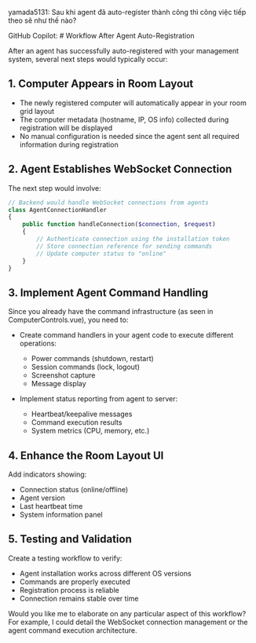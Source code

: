 yamada5131: Sau khi agent đã auto-register thành công thì công việc tiếp theo sẽ như thế nào?  

GitHub Copilot: # Workflow After Agent Auto-Registration

After an agent has successfully auto-registered with your management system, several next steps would typically occur:

## 1. Computer Appears in Room Layout

- The newly registered computer will automatically appear in your room grid layout
- The computer metadata (hostname, IP, OS info) collected during registration will be displayed
- No manual configuration is needed since the agent sent all required information during registration

## 2. Agent Establishes WebSocket Connection

The next step would involve:

```php
// Backend would handle WebSocket connections from agents
class AgentConnectionHandler
{
    public function handleConnection($connection, $request)
    {
        // Authenticate connection using the installation token
        // Store connection reference for sending commands
        // Update computer status to "online"
    }
}
```

## 3. Implement Agent Command Handling

Since you already have the command infrastructure (as seen in ComputerControls.vue), you need to:

- Create command handlers in your agent code to execute different operations:
  - Power commands (shutdown, restart)
  - Session commands (lock, logout)
  - Screenshot capture
  - Message display
  
- Implement status reporting from agent to server:
  - Heartbeat/keepalive messages
  - Command execution results
  - System metrics (CPU, memory, etc.)

## 4. Enhance the Room Layout UI

Add indicators showing:

- Connection status (online/offline)
- Agent version
- Last heartbeat time 
- System information panel

## 5. Testing and Validation

Create a testing workflow to verify:

- Agent installation works across different OS versions
- Commands are properly executed
- Registration process is reliable
- Connection remains stable over time

Would you like me to elaborate on any particular aspect of this workflow? For example, I could detail the WebSocket connection management or the agent command execution architecture.
